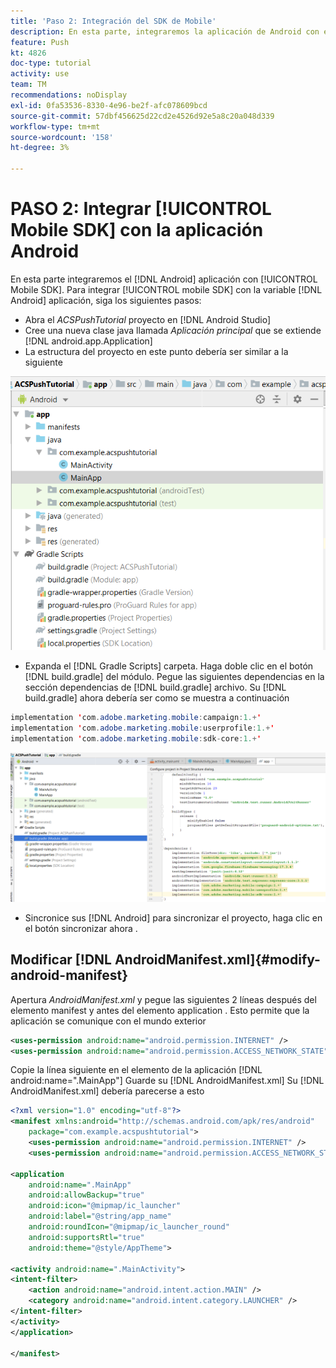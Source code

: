 ```yaml
---
title: 'Paso 2: Integración del SDK de Mobile'
description: En esta parte, integraremos la aplicación de Android con el SDK de Mobile. Para integrar el SDK móvil con la aplicación Android
feature: Push
kt: 4826
doc-type: tutorial
activity: use
team: TM
recommendations: noDisplay
exl-id: 0fa53536-8330-4e96-be2f-afc078609bcd
source-git-commit: 57dbf456625d22cd2e4526d92e5a8c20a048d339
workflow-type: tm+mt
source-wordcount: '158'
ht-degree: 3%

---
```


# PASO 2: Integrar [!UICONTROL Mobile SDK] con la aplicación Android

En esta parte integraremos el [!DNL Android] aplicación con [!UICONTROL Mobile SDK]. Para integrar [!UICONTROL mobile SDK] con la variable [!DNL Android] aplicación, siga los siguientes pasos:

* Abra el *ACSPushTutorial* proyecto en [!DNL Android Studio]
* Cree una nueva clase java llamada *Aplicación principal* que se extiende [!DNL android.app.Application]
* La estructura del proyecto en este punto debería ser similar a la siguiente

![aplicación principal](assets/android-main-app.PNG)

* Expanda el [!DNL Gradle Scripts] carpeta. Haga doble clic en el botón [!DNL build.gradle] del módulo. Pegue las siguientes dependencias en la sección dependencias de [!DNL build.gradle] archivo. Su [!DNL build.gradle] ahora debería ser como se muestra a continuación

<!--
Removed `{.line-numbers}` below
-->

```java
implementation 'com.adobe.marketing.mobile:campaign:1.+'
implementation 'com.adobe.marketing.mobile:userprofile:1.+'
implementation 'com.adobe.marketing.mobile:sdk-core:1.+'
```

![module-gradle](assets/module-build-gradle.PNG)

* Sincronice sus [!DNL Android] para sincronizar el proyecto, haga clic en el botón sincronizar ahora .

## Modificar [!DNL AndroidManifest.xml]{#modify-android-manifest}

Apertura *AndroidManifest.xml* y pegue las siguientes 2 líneas después del elemento manifest y antes del elemento application . Esto permite que la aplicación se comunique con el mundo exterior

<!--
Removed `{.line-numbers}` below
-->

```xml
<uses-permission android:name="android.permission.INTERNET" />
<uses-permission android:name="android.permission.ACCESS_NETWORK_STATE" />
```

Copie la línea siguiente en el elemento de la aplicación
[!DNL android:name=".MainApp"]
Guarde su [!DNL AndroidManifest.xml]
Su [!DNL AndroidManifest.xml] debería parecerse a esto

<!--
Removed `{.line-numbers}` below
-->

```xml
<?xml version="1.0" encoding="utf-8"?>
<manifest xmlns:android="http://schemas.android.com/apk/res/android"
    package="com.example.acspushtutorial">
    <uses-permission android:name="android.permission.INTERNET" />
    <uses-permission android:name="android.permission.ACCESS_NETWORK_STATE" />

<application
    android:name=".MainApp"
    android:allowBackup="true"
    android:icon="@mipmap/ic_launcher"
    android:label="@string/app_name"
    android:roundIcon="@mipmap/ic_launcher_round"
    android:supportsRtl="true"
    android:theme="@style/AppTheme">

<activity android:name=".MainActivity">
<intent-filter>
    <action android:name="android.intent.action.MAIN" />
    <category android:name="android.intent.category.LAUNCHER" />
</intent-filter>
</activity>
</application>

</manifest>
```
